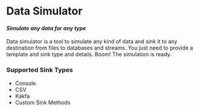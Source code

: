 # Data Simulator
#### _Simulate any data for any type_


Data simulator is a tool to simulate any kind of data and sink it to any destination from files to databases and streams. 
You just need to provide a template and sink type and details.
Boom! The simulation is ready.

### Supported Sink Types
- Console
- CSV
- Kakfa
- Custom Sink Methods
